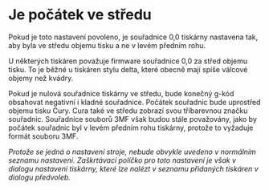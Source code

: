 Je počátek ve středu
====
Pokud je toto nastavení povoleno, je souřadnice 0,0 tiskárny nastavena tak, aby byla ve středu objemu tisku a ne v levém předním rohu.

U některých tiskáren považuje firmware souřadnice 0,0 za střed objemu tisku. To je běžné u tiskáren stylu delta, které obecně mají spíše válcové objemy než kvádry.

Pokud je nulová souřadnice tiskárny ve středu, bude konečný g-kód obsahovat negativní i kladné souřadnice. Počátek souřadnic bude uprostřed objemu tisku Cury. Cura také ve středu zobrazí svou tříbarevnou značku souřadnic. Souřadnice souborů 3MF však budou stále považovány, jako by počátek souřadnic byl v levém předním rohu tiskárny, protože to vyžaduje formát souboru 3MF.

*Protože se jedná o nastavení stroje, nebude obvykle uvedeno v normálním seznamu nastavení. Zaškrtávací políčko pro toto nastavení je však v dialogu nastavení tiskárny, které lze nalézt v seznamu přidaných tiskáren v dialogu předvoleb.*